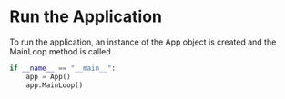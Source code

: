 # Run the Application

To run the application, an instance of the App object is created and the MainLoop method is called.

```python
if __name__ == "__main__":
    app = App()
    app.MainLoop()
```
